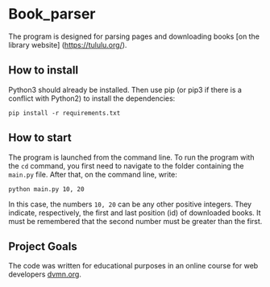 # Book_parser

The program is designed for parsing pages and downloading books [on the library website] (https://tululu.org/).

## How to install

Python3 should already be installed.
Then use pip (or pip3 if there is a conflict with Python2) to install the dependencies:
```
pip install -r requirements.txt
```


## How to start

The program is launched from the command line. To run the program with the `cd` command, you first need to navigate to the folder containing the `main.py` file.
After that, on the command line, write:
```
python main.py 10, 20
```
In this case, the numbers `10, 20` can be any other positive integers. They indicate, respectively, the first and last position (id) of downloaded books.
It must be remembered that the second number must be greater than the first.

## Project Goals

The code was written for educational purposes in an online course for web developers [dvmn.org](https://dvmn.org/).
